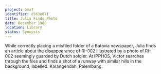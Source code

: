```yaml
---
project: omaf
identifier: d563e07f
title: Julia Finds Photo
date: December 1988 
location: Library
status: Synopsis
---
```


While correctly placing a misfiled folder of a Batavia newspaper, Julia finds an article about the disappearance of RI-002 illustrated by a photo of RI-002 seemingly guarded by Dutch soldier. At IPPHOS, Victor searches through the files and finds a shot of a runway with similar hills in the background, labelled: Karangendah, Palembang. 

